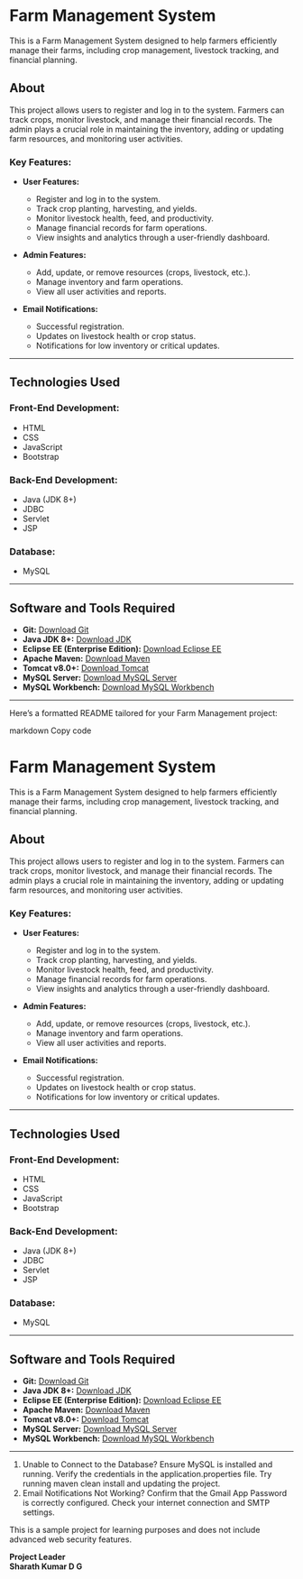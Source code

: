 # Farm Management System

This is a Farm Management System designed to help farmers efficiently manage their farms, including crop management, livestock tracking, and financial planning.

## About

This project allows users to register and log in to the system. Farmers can track crops, monitor livestock, and manage their financial records. The admin plays a crucial role in maintaining the inventory, adding or updating farm resources, and monitoring user activities.

### Key Features:
- **User Features:**
  - Register and log in to the system.
  - Track crop planting, harvesting, and yields.
  - Monitor livestock health, feed, and productivity.
  - Manage financial records for farm operations.
  - View insights and analytics through a user-friendly dashboard.

- **Admin Features:**
  - Add, update, or remove resources (crops, livestock, etc.).
  - Manage inventory and farm operations.
  - View all user activities and reports.

- **Email Notifications:**
  - Successful registration.
  - Updates on livestock health or crop status.
  - Notifications for low inventory or critical updates.

---

## Technologies Used

### Front-End Development:
- HTML
- CSS
- JavaScript
- Bootstrap

### Back-End Development:
- Java (JDK 8+)
- JDBC
- Servlet
- JSP

### Database:
- MySQL

---

## Software and Tools Required

- **Git:** [Download Git](https://git-scm.com)
- **Java JDK 8+:** [Download JDK](https://www.oracle.com/java/technologies/javase-downloads.html)
- **Eclipse EE (Enterprise Edition):** [Download Eclipse EE](https://www.eclipse.org/downloads/)
- **Apache Maven:** [Download Maven](https://maven.apache.org/download.cgi)
- **Tomcat v8.0+:** [Download Tomcat](https://tomcat.apache.org/download-80.cgi)
- **MySQL Server:** [Download MySQL Server](https://dev.mysql.com/downloads/mysql/)
- **MySQL Workbench:** [Download MySQL Workbench](https://dev.mysql.com/downloads/workbench/)

---


Here’s a formatted README tailored for your Farm Management project:

markdown
Copy code
# Farm Management System

This is a Farm Management System designed to help farmers efficiently manage their farms, including crop management, livestock tracking, and financial planning.

## About

This project allows users to register and log in to the system. Farmers can track crops, monitor livestock, and manage their financial records. The admin plays a crucial role in maintaining the inventory, adding or updating farm resources, and monitoring user activities.

### Key Features:
- **User Features:**
  - Register and log in to the system.
  - Track crop planting, harvesting, and yields.
  - Monitor livestock health, feed, and productivity.
  - Manage financial records for farm operations.
  - View insights and analytics through a user-friendly dashboard.

- **Admin Features:**
  - Add, update, or remove resources (crops, livestock, etc.).
  - Manage inventory and farm operations.
  - View all user activities and reports.

- **Email Notifications:**
  - Successful registration.
  - Updates on livestock health or crop status.
  - Notifications for low inventory or critical updates.

---

## Technologies Used

### Front-End Development:
- HTML
- CSS
- JavaScript
- Bootstrap

### Back-End Development:
- Java (JDK 8+)
- JDBC
- Servlet
- JSP

### Database:
- MySQL

---

## Software and Tools Required

- **Git:** [Download Git](https://git-scm.com)
- **Java JDK 8+:** [Download JDK](https://www.oracle.com/java/technologies/javase-downloads.html)
- **Eclipse EE (Enterprise Edition):** [Download Eclipse EE](https://www.eclipse.org/downloads/)
- **Apache Maven:** [Download Maven](https://maven.apache.org/download.cgi)
- **Tomcat v8.0+:** [Download Tomcat](https://tomcat.apache.org/download-80.cgi)
- **MySQL Server:** [Download MySQL Server](https://dev.mysql.com/downloads/mysql/)
- **MySQL Workbench:** [Download MySQL Workbench](https://dev.mysql.com/downloads/workbench/)

---

1. Unable to Connect to the Database?
Ensure MySQL is installed and running.
Verify the credentials in the application.properties file.
Try running maven clean install and updating the project.
2. Email Notifications Not Working?
Confirm that the Gmail App Password is correctly configured.
Check your internet connection and SMTP settings.

This is a sample project for learning purposes and does not include advanced web security features.

<b>Project Leader<b><br>
Sharath Kumar D G



